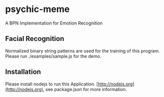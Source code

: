 # psychic-meme
A BPN Implementation for Emotion Recognition

## Facial Recognition
Normalized binary string patterns are used for the training of this program. Please run ./examples/sample.js for the demo.

## Installation
Please install nodejs to run this Application. [http://nodejs.org](http://nodejs.org), see package.json for more information.
